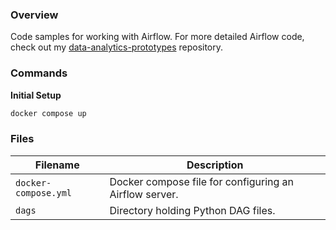### Overview

Code samples for working with Airflow.  For more detailed Airflow code, check out my 
[data-analytics-prototypes](https://github.com/AJarombek/data-analytics-prototypes/tree/master/Airflow) repository.

### Commands

**Initial Setup**

```bash
docker compose up
```

### Files

| Filename             | Description                                                                             |
|----------------------|-----------------------------------------------------------------------------------------|
| `docker-compose.yml` | Docker compose file for configuring an Airflow server.                                  |
| `dags`               | Directory holding Python DAG files.                                                     |
